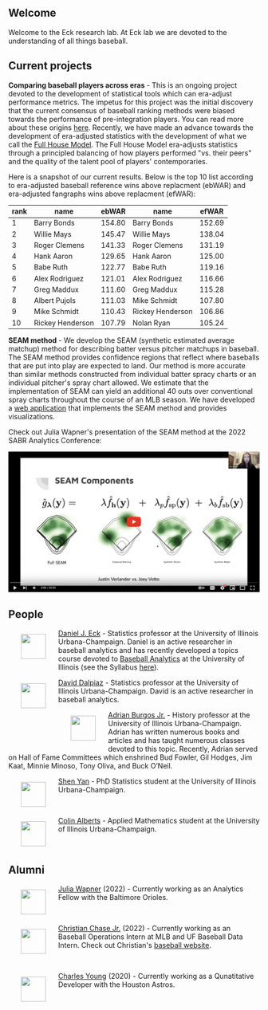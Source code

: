 ## Welcome 

Welcome to the Eck research lab. At Eck lab we are devoted to the understanding of all things baseball. 


## Current projects 

**Comparing baseball players across eras** - This is an ongoing project devoted to the development of statistical tools which can era-adjust performance metrics. The impetus for this project was the initial discovery that the current consensus of baseball ranking methods were biased towards the performance of pre-integration players. You can read more about these origins [here](https://deck13.shinyapps.io/challenging_baseball_nostalgia/?_ga=2.63424943.1066016428.1662040173-852280612.1656705949). Recently, we have made an advance towards the development of era-adjusted statistics with the development of what we call the [Full House Model](https://arxiv.org/abs/2207.11332). The Full House Model era-adjusts statistics through a principled balancing of how players performed "vs. their peers" and the quality of the talent pool of players' contemporaries.

Here is a snapshot of our current results. Below is the top 10 list according to era-adjusted baseball reference wins above replacment (ebWAR) and era-adjusted fangraphs wins above replacment (efWAR):

rank | name | ebWAR | name | efWAR
| -- | ------- | ---- | ------ | ---- |
1  | Barry Bonds      | 154.80 | Barry Bonds      | 152.69
2  | Willie Mays      | 145.47 | Willie Mays      | 138.04
3  | Roger Clemens    | 141.33 | Roger Clemens    | 131.19
4  | Hank Aaron       | 129.65 | Hank Aaron       | 125.00
5  | Babe Ruth        | 122.77 | Babe Ruth        | 119.16
6  | Alex Rodriguez   | 121.01 | Alex Rodriguez   | 116.66
7  | Greg Maddux      | 111.60 | Greg Maddux      | 115.28
8  | Albert Pujols    | 111.03 | Mike Schmidt     | 107.80
9  | Mike Schmidt     | 110.43 | Rickey Henderson | 106.86
10 | Rickey Henderson | 107.79 | Nolan Ryan       | 105.24



**SEAM method** - We develop the SEAM (synthetic estimated average matchup) method for describing batter versus pitcher matchups in baseball. The SEAM method provides confidence regions that reflect where baseballs that are put into play are expected to land. Our method is more accurate than similar methods constructed from individual batter spracy charts or an individual pitcher's spray chart allowed. We estimate that the implementation of SEAM can yield an additional 40 outs over conventional spray charts throughout the course of an MLB season. We have developed a [web application](https://seam.stat.illinois.edu/index.html) that implements the SEAM method and provides visualizations. 

Check out Julia Wapner's presentation of the SEAM method at the 2022 SABR Analytics Conference:

[![](images/SEAMtalk.png)](https://www.youtube.com/watch?v=I4k79lF7O1s&ab_channel=SABRvideos)

## People 

<img src="https://stat.illinois.edu/sites/default/files/styles/directory_profile/public/profile-photos/dje13.png.jpg?itok=j2rsX2F_" 
     width="50" 
     height="50"
     hspace="25"
     vspace="10"
     align = "left"
     /> [Daniel J. Eck](https://publish.illinois.edu/danieleck/) - Statistics professor at the University of Illinois Urbana-Champaign. Daniel is an active researcher in baseball analytics and has recently developed a topics course devoted to [Baseball Analytics](https://courses.illinois.edu/schedule/2022/fall/STAT/430) at the University of Illinois (see the Syllabus [here](images/README.md)).

<img src="https://www.freetechbooks.com/uploads/1614572153-dalpiaz2.png.jpg" 
     width="50" 
     height="50"
     hspace="25"
     vspace="10"
     align = "left"
     />[David Dalpiaz](https://daviddalpiaz.org/) - Statistics professor at the University of Illinois Urbana-Champaign. David is an active researcher in baseball analytics.
     
<img src="https://history.illinois.edu/sites/default/files/styles/directory_profile/public/profile-photos/burgosjr.png.jpg?itok=_i1SiQt0" 
     width="50" 
     height="50"
     hspace="25"
     vspace="10"
     align = "left"
     /> [Adrian Burgos Jr.](https://history.illinois.edu/directory/profile/burgosjr) - History professor at the University of Illinois Urbana-Champaign.  Adrian has written numerous books and articles and has taught numerous classes devoted to this topic. Recently, Adrian served on Hall of Fame Committees which enshrined Bud Fowler, Gil Hodges, Jim Kaat, Minnie Minoso, Tony Oliva, and Buck O’Neil.

<img src="https://media-exp1.licdn.com/dms/image/C4D03AQFNThn4sK1Ezg/profile-displayphoto-shrink_400_400/0/1520998994914?e=1667433600&v=beta&t=NsuXsy2okHVDTPu_hXZQ9jGhEtgLjWBzHWemWZPwmFY" 
     width="50" 
     height="50"
     hspace="25"
     vspace="10"
     align = "left"
     />[Shen Yan](https://www.linkedin.com/in/shen-yan-87a09812b/) - PhD Statistics student at the University of Illinois Urbana-Champaign.

<br>

<img src="https://media-exp1.licdn.com/dms/image/C4E03AQHBN1392SNUcw/profile-displayphoto-shrink_400_400/0/1594831527813?e=1667433600&v=beta&t=512oiDlU94KTaLTyY5vPP8WR4xx5pDHAAWQCtW0ELc8" 
     width="50" 
     height="50"
     hspace="25"
     vspace="10"
     align = "left"
     />[Colin Alberts](https://www.linkedin.com/in/colin-alberts/) - Applied Mathematics student at the University of Illinois Urbana-Champaign.


<br>

## Alumni 

<img src="https://media-exp1.licdn.com/dms/image/C4D03AQFdt9gYUDRUVQ/profile-displayphoto-shrink_400_400/0/1578449209595?e=1667433600&v=beta&t=gCxvpWI-N5xVYT024lHrrYSu8vrcEE9uazL4geBShHg" 
     width="50" 
     height="50"
     hspace="25"
     vspace="10"
     align = "left"
     />[Julia Wapner](https://www.linkedin.com/in/julia-wapner-72b418199/) (2022) - Currently working as an Analytics Fellow with the Baltimore Orioles.

<br>

<img src="https://upload.wikimedia.org/wikipedia/en/1/1e/Baseball_%28crop%29.jpg" 
     width="50" 
     height="50"
     hspace="25"
     vspace="10"
     align = "left"
     />[Christian Chase Jr.](https://www.linkedin.com/in/christian-chase/) (2022) - Currently working as an Baseball Operations Intern at MLB and UF Baseball Data Intern. Check out Christian's [baseball website](https://chasechristian7.wixsite.com/christiansbaseballwo).

<br>

<img src="https://media-exp1.licdn.com/dms/image/C5603AQHx6bcJF56fVA/profile-displayphoto-shrink_400_400/0/1654909344953?e=1667433600&v=beta&t=H3Grbxhm9RDLTvWIlrQW4U10HC57OJGZ6twIs6tguy4" 
     width="50" 
     height="50"
     hspace="25"
     vspace="10"
     align = "left"
     />[Charles Young](https://www.linkedin.com/in/charles-young-2aa709136/) (2020) - Currently working as a Qunatitative Developer with the Houston Astros.



